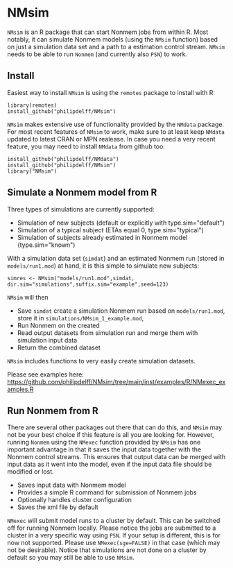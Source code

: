 # NMsim
`NMsim` is an R package that can start Nonmem jobs from within
R. Most notably, it can simulate Nonmem models (using the `NMsim`
function) based on just a simulation data set and a path to a
estimation control stream. `NMsim` needs to be able to run `Nonmem`
(and currently also `PSN`) to work.

## Install
Easiest way to install `NMsim` is using the `remotes` package to install with R:

    library(remotes)
    install_github("philipdelff/NMsim")

`NMsim` makes extensive use of functionality provided by the `NMdata`
package. For most recent features of `NMsim` to work, make sure to at
least keep `NMdata` updated to latest CRAN or MPN realease. In case
you need a very recent feature, you may need to install `NMdata` from
github too:

    install_github("philipdelff/NMdata")
    install_github("philipdelff/NMsim")
    library("NMsim")

## Simulate a Nonmem model from R
Three types of simulations are currently supported:
- Simulation of new subjects (default or explicitly with type.sim="default")
- Simulation of a typical subject (ETAs equal 0, type.sim="typical")
- Simulation of subjects already estimated in Nonmem model (type.sim="known")

With a simulation data set (`simdat`) and an estimated Nonmem run
(stored in `models/run1.mod`) at hand, it is this simple to simulate new subjects:

    simres <- NMsim("models/run1.mod",simdat,
	dir.sim="simulations",suffix.sim="example",seed=123)

`NMsim` will then 
- Save `simdat` 
create a simulation Nonmem run based on `models/run1.mod`, store it in `simulations/NMsim_1_example.mod`,
- Run Nonmem on the created 
- Read output datasets from simulation run and merge them with simulation input data
- Return the combined dataset

`NMsim` includes functions to very easily create simulation datasets. 

Please see examples here:
https://github.com/philipdelff/NMsim/tree/main/inst/examples/R/NMexec_examples.R
	
## Run Nonmem from R
There are several other packages out there that can do this, and
`NMsim` may not be your best choice if this feature is all you are
looking for. However, running `Nonmem` using the `NMexec` function
provided by `NMsim` has one important advantage in that it saves the
input data together with the Nonmem control streams. This ensures that
output data can be merged with input data as it went into the model,
even if the input data file should be modified or lost.

- Saves input data with Nonmem model
- Provides a simple R command for submission of Nonmem jobs
- Optionally handles cluster configuration
- Saves the xml file by default

`NMexec` will submit model runs to a cluster by default. This can be
switched off for running Nonmem locally. Please notice the jobs are
submitted to a cluster in a very specific way using `PSN`. If your
setup is different, this is for now not supported. Please use
`NMexec(sge=FALSE)` in that case (which may not be desirable). Notice
that simulations are not done on a cluster by default so you may still
be able to use `NMsim`.
